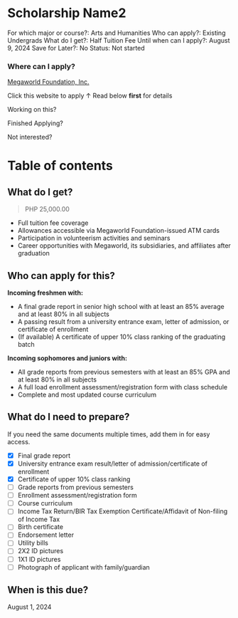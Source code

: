 # Scholarship Name2

For which major or course?: Arts and Humanities
Who can apply?: Existing Undergrads
What do I get?: Half Tuition Fee
Until when can I apply?: August 9, 2024
Save for Later?: No
Status: Not started

### Where can I apply?

[Megaworld Foundation, Inc.](https://www.megaworldfoundation.com/scholarship_program)

Click this website to apply ↑ Read below **first** for details

Working on this? 

Finished Applying?

Not interested?

# **Table of contents**

## What do I get?

> PHP 25,000.00
> 
- Full tuition fee coverage
- Allowances accessible via Megaworld Foundation-issued ATM cards
- Participation in volunteerism activities and seminars
- Career opportunities with Megaworld, its subsidiaries, and affiliates after graduation

## Who can apply for this?

**Incoming freshmen with:**

- A final grade report in senior high school with at least an 85% average and at least 80% in all subjects
- A passing result from a university entrance exam, letter of admission, or certificate of enrollment
- (If available) A certificate of upper 10% class ranking of the graduating batch

**Incoming sophomores and juniors with:**

- All grade reports from previous semesters with at least an 85% GPA and at least 80% in all subjects
- A full load enrollment assessment/registration form with class schedule
- Complete and most updated course curriculum

## What do I need to prepare?

If you need the same documents multiple times, add them in  for easy access.

- [x]  Final grade report
- [x]  University entrance exam result/letter of admission/certificate of enrollment
- [x]  Certificate of upper 10% class ranking
- [ ]  Grade reports from previous semesters
- [ ]  Enrollment assessment/registration form
- [ ]  Course curriculum
- [ ]  Income Tax Return/BIR Tax Exemption Certificate/Affidavit of Non-filing of Income Tax
- [ ]  Birth certificate
- [ ]  Endorsement letter
- [ ]  Utility bills
- [ ]  2X2 ID pictures
- [ ]  1X1 ID pictures
- [ ]  Photograph of applicant with family/guardian

## When is this due?

August 1, 2024